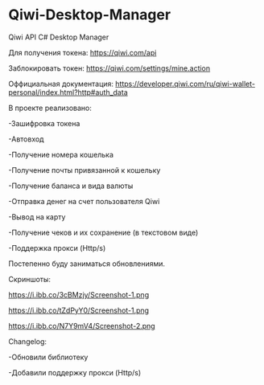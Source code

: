 # Qiwi-Desktop-Manager
Qiwi API C# Desktop Manager

Для получения токена:
https://qiwi.com/api

Заблокировать токен:
https://qiwi.com/settings/mine.action

Оффициальная документация:
https://developer.qiwi.com/ru/qiwi-wallet-personal/index.html?http#auth_data

В проекте реализовано: 

-Зашифровка токена

-Автовход

-Получение номера кошелька

-Получение почты привязанной к кошельку

-Получение баланса и вида валюты

-Отправка денег на счет пользователя Qiwi

-Вывод на карту

-Получение чеков и их сохранение (в текстовом виде)

-Поддержка прокси (Http/s)

Постепенно буду заниматься обновлениями.

Скриншоты:

https://i.ibb.co/3cBMzjy/Screenshot-1.png

https://i.ibb.co/tZdPyY0/Screenshot-1.png

https://i.ibb.co/N7Y9mV4/Screenshot-2.png

Changelog:

-Обновили библиотеку

-Добавили поддержку прокси (Http/s)
